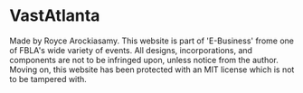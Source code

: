 # VastAtlanta
Made by Royce Arockiasamy. This website is part of 'E-Business' frome one of FBLA's wide variety of events. All designs, incorporations, and components are not to be infringed upon, unless notice from the author. Moving on, this website has been protected with an MIT license which is not to be tampered with.
